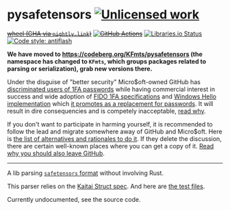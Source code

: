 pysafetensors [![Unlicensed work](https://raw.githubusercontent.com/unlicense/unlicense.org/master/static/favicon.png)](https://unlicense.org/)
==========
~~[wheel (GHA via `nightly.link`)](https://nightly.link/KOLANICH-libs/pysafetensors/workflows/CI/master/pysafetensors-0.CI-py3-none-any.whl)~~
~~[![GitHub Actions](https://github.com/KOLANICH-libs/pysafetensors/workflows/CI/badge.svg)](https://github.com/KOLANICH-libs/pysafetensors/actions/)~~
[![Libraries.io Status](https://img.shields.io/librariesio/github/KOLANICH-libs/pysafetensors.svg)](https://libraries.io/github/KOLANICH-libs/pysafetensors)
[![Code style: antiflash](https://img.shields.io/badge/code%20style-antiflash-FFF.svg)](https://codeberg.org/KOLANICH-tools/antiflash.py)

**We have moved to https://codeberg.org/KFmts/pysafetensors (the namespace has changed to `KFmts`, which groups packages related to parsing or serialization), grab new versions there.**

Under the disguise of "better security" Micro$oft-owned GitHub has [discriminated users of 1FA passwords](https://github.blog/2023-03-09-raising-the-bar-for-software-security-github-2fa-begins-march-13/) while having commercial interest in success and wide adoption of [FIDO 1FA specifications](https://fidoalliance.org/specifications/download/) and [Windows Hello implementation](https://support.microsoft.com/en-us/windows/passkeys-in-windows-301c8944-5ea2-452b-9886-97e4d2ef4422) which [it promotes as a replacement for passwords](https://github.blog/2023-07-12-introducing-passwordless-authentication-on-github-com/). It will result in dire consequencies and is competely inacceptable, [read why](https://codeberg.org/KOLANICH/Fuck-GuanTEEnomo).

If you don't want to participate in harming yourself, it is recommended to follow the lead and migrate somewhere away of GitHub and Micro$oft. Here is [the list of alternatives and rationales to do it](https://github.com/orgs/community/discussions/49869). If they delete the discussion, there are certain well-known places where you can get a copy of it. [Read why you should also leave GitHub](https://codeberg.org/KOLANICH/Fuck-GuanTEEnomo).

---

A lib parsing [`safetensors` format](https://github.com/huggingface/safetensors) without involving Rust.

This parser relies on the [Kaitai Struct spec](https://codeberg.org/KFmts/kaitai_struct_formats/src/branch/safetensors/serialization/safetensors.ksy). And here are [the test files](https://codeberg.org/KOLANICH-datasets/kaitai_struct_samples/src/branch/safetensors/serialization/safetensors).

Currently undocumented, see the source code.
